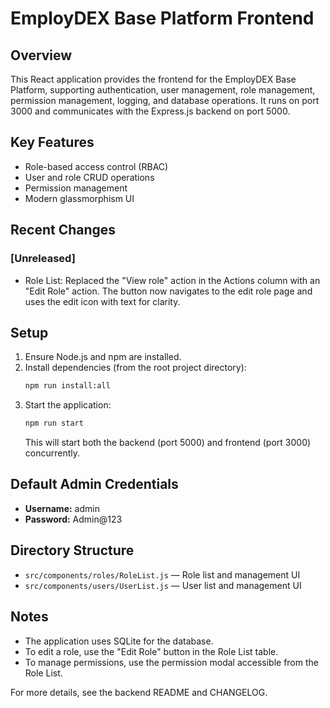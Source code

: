 # EmployDEX Base Platform Frontend

## Overview

This React application provides the frontend for the EmployDEX Base Platform, supporting authentication, user management, role management, permission management, logging, and database operations. It runs on port 3000 and communicates with the Express.js backend on port 5000.

## Key Features
- Role-based access control (RBAC)
- User and role CRUD operations
- Permission management
- Modern glassmorphism UI

## Recent Changes

### [Unreleased]
- Role List: Replaced the "View role" action in the Actions column with an "Edit Role" action. The button now navigates to the edit role page and uses the edit icon with text for clarity.

## Setup

1. Ensure Node.js and npm are installed.
2. Install dependencies (from the root project directory):
   ```sh
   npm run install:all
   ```
3. Start the application:
   ```sh
   npm run start
   ```
   This will start both the backend (port 5000) and frontend (port 3000) concurrently.

## Default Admin Credentials
- **Username:** admin
- **Password:** Admin@123

## Directory Structure
- `src/components/roles/RoleList.js` — Role list and management UI
- `src/components/users/UserList.js` — User list and management UI

## Notes
- The application uses SQLite for the database.
- To edit a role, use the "Edit Role" button in the Role List table.
- To manage permissions, use the permission modal accessible from the Role List.

For more details, see the backend README and CHANGELOG.
